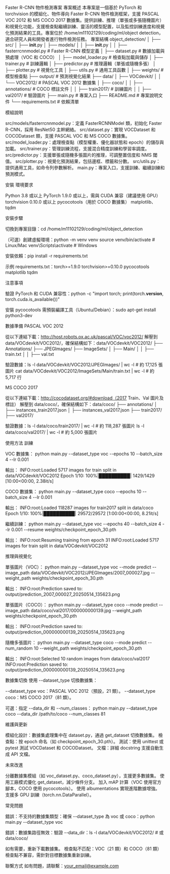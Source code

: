 Faster R-CNN 物件檢測專案
專案概述
本專案是一個基於 PyTorch 和 torchvision 的模組化、物件導向 Faster R-CNN 物件檢測框架，支援 PASCAL VOC 2012 和 MS COCO 2017 數據集。提供訓練、推理（單張或多張隨機圖片）和視覺化功能，支援檢查點繼續訓練、靈活的模型配置，以及監控訓練進度和視覺化預測結果的工具。專案位於 /home/m11102129/coding/ml/object detection，適合研究人員和開發者進行物件檢測任務。
專案結構
object_detection/
│
├── src/
│   ├── __init__.py
│   ├── models/
│   │   ├── __init__.py
│   │   ├── fasterrcnnmodel.py      # Faster R-CNN 模型定義
│   ├── dataset.py                  # 數據加載與預處理（VOC 和 COCO）
│   ├── model_loader.py             # 檢查點加載與儲存
│   ├── trainer.py                  # 訓練邏輯
│   ├── predictor.py                # 推理邏輯（單張或隨機多張）
│   ├── plotter.py                  # 視覺化工具
│   ├── utils.py                    # 通用工具函數
│
├── weights/                        # 模型檢查點
├── output/                         # 預測視覺化結果
├── data/
│   ├── VOCdevkit/
│   │   └── VOC2012/                # PASCAL VOC 2012 數據集
│   ├── coco/
│   │   ├── annotations/            # COCO 標註文件
│   │   ├── train2017/              # 訓練圖片
│   │   ├── val2017/                # 驗證圖片
├── main.py                         # 專案入口
├── README.md                       # 專案說明文件
└── requirements.txt                # 依賴清單

模組說明

src/models/fasterrcnnmodel.py：定義 FasterRCNNModel 類，初始化 Faster R-CNN，採用 ResNet50 主幹網絡。
src/dataset.py：實現 VOCDataset 和 COCODataset 類，支援 PASCAL VOC 和 MS COCO 數據集。
src/model_loader.py：處理檢查點（模型權重、優化器狀態和 epoch）的儲存與加載。
src/trainer.py：管理訓練流程，支援混合精度訓練和學習率調度。
src/predictor.py：支援單張或隨機多張圖片的推理，可調整置信度和 NMS 閾值。
src/plotter.py：視覺化預測結果，包括邊框、標籤和分數。
src/utils.py：提供通用工具，如命令列參數解析。
main.py：專案入口，支援訓練、繼續訓練和預測模式。

安裝
環境要求

Python 3.8 或以上
PyTorch 1.9.0 或以上，需與 CUDA 兼容（建議使用 GPU）
torchvision 0.10.0 或以上
pycocotools（用於 COCO 數據集）
matplotlib、tqdm

安裝步驟

切換到專案目錄：cd /home/m11102129/coding/ml/object_detection


（可選）創建虛擬環境：python -m venv venv
source venv/bin/activate  # Linux/Mac
venv\Scripts\activate     # Windows


安裝依賴：pip install -r requirements.txt


示例 requirements.txt：torch>=1.9.0
torchvision>=0.10.0
pycocotools
matplotlib
tqdm



注意事項

驗證 PyTorch 和 CUDA 兼容性：python -c "import torch; print(torch.__version__, torch.cuda.is_available())"


安裝 pycocotools 需預裝編譯工具（Ubuntu/Debian）：sudo apt-get install python3-dev



數據準備
PASCAL VOC 2012

從以下連結下載：http://host.robots.ox.ac.uk/pascal/VOC/voc2012/
解壓到 data/VOCdevkit/VOC2012/，確保結構如下：data/VOCdevkit/VOC2012/
├── Annotations/
├── JPEGImages/
├── ImageSets/
│   ├── Main/
│   │   ├── train.txt
│   │   ├── val.txt


驗證數據：ls -l data/VOCdevkit/VOC2012/JPEGImages/ | wc -l  # 約 17,125 張圖片
cat data/VOCdevkit/VOC2012/ImageSets/Main/train.txt | wc -l  # 約 5,717 行



MS COCO 2017

從以下連結下載：http://cocodataset.org/#download（2017 Train、Val 圖片及標註）
解壓到 data/coco/，確保結構如下：data/coco/
├── annotations/
│   ├── instances_train2017.json
│   ├── instances_val2017.json
├── train2017/
├── val2017/


驗證數據：ls -l data/coco/train2017/ | wc -l  # 約 118,287 張圖片
ls -l data/coco/val2017/ | wc -l  # 約 5,000 張圖片



使用方法
訓練

VOC 數據集：
python main.py --dataset_type voc --epochs 10 --batch_size 4 --lr 0.001

輸出：
INFO:root:Loaded 5717 images for train split in data/VOCdevkit/VOC2012
Epoch 1/10: 100%|██████████| 1429/1429 [10:00<00:00, 2.38it/s]


COCO 數據集：
python main.py --dataset_type coco --epochs 10 --batch_size 4 --lr 0.001

輸出：
INFO:root:Loaded 118287 images for train2017 split in data/coco
Epoch 1/10: 100%|██████████| 29572/29572 [1:00:00<00:00, 8.21it/s]


繼續訓練：
python main.py --dataset_type voc --epochs 40 --batch_size 4 --lr 0.001 --resume weights/checkpoint_epoch_30.pth

輸出：
INFO:root:Resuming training from epoch 31
INFO:root:Loaded 5717 images for train split in data/VOCdevkit/VOC2012



推理與視覺化

單張圖片（VOC）：
python main.py --dataset_type voc --mode predict --image_path data/VOCdevkit/VOC2012/JPEGImages/2007_000027.jpg --weight_path weights/checkpoint_epoch_30.pth

輸出：
INFO:root:Prediction saved to: output/prediction_2007_000027_20250514_135623.png


單張圖片（COCO）：
python main.py --dataset_type coco --mode predict --image_path data/coco/val2017/000000000139.jpg --weight_path weights/checkpoint_epoch_30.pth

輸出：
INFO:root:Prediction saved to: output/prediction_000000000139_20250514_135623.png


隨機多張圖片：
python main.py --dataset_type coco --mode predict --num_random 10 --weight_path weights/checkpoint_epoch_30.pth

輸出：
INFO:root:Selected 10 random images from data/coco/val2017
INFO:root:Prediction saved to: output/prediction_000000000139_20250514_135623.png



數據集切換
使用 --dataset_type 切換數據集：

--dataset_type voc：PASCAL VOC 2012（預設，21 類）。
--dataset_type coco：MS COCO 2017（81 類）。

可選：指定 --data_dir 和 --num_classes：
python main.py --dataset_type coco --data_dir /path/to/coco --num_classes 81

維護與更新

模組化設計：數據集處理集中在 dataset.py，通過 get_dataset 切換數據集。
檢查點：按 epoch 命名（如 checkpoint_epoch_30.pth）。
測試：使用 unittest 或 pytest 測試 VOCDataset 和 COCODataset。
文檔：詳細 docstring 支援自動生成 API 文檔。

未來改進

分離數據集模組（如 voc_dataset.py、coco_dataset.py），支援更多數據集。
使用工廠模式優化 get_dataset，減少條件分支。
加入 mAP 計算（VOC 使用官方腳本，COCO 使用 pycocotools）。
使用 albumentations 實現進階數據增強。
支援多 GPU 訓練（torch.nn.DataParallel）。

常見問題

錯誤：不支持的數據集類型：確保 --dataset_type 為 voc 或 coco：python main.py --dataset_type voc


錯誤：數據集路徑無效：驗證 --data_dir：ls -l data/VOCdevkit/VOC2012/  # 或 data/coco/

如有需要，重新下載數據集。
檢查點不匹配：VOC（21 類）和 COCO（81 類）檢查點不兼容，需針對目標數據集重新訓練。

聯繫方式
如有問題，請聯繫：your_email@example.com
